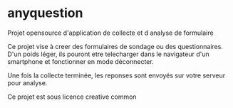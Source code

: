 # anyquestion
Projet opensource d'application de collecte et d analyse de formulaire

Ce projet vise à creer des formulaires de sondage ou des questionnaires.
D'un poids léger, ils pouront etre telecharger dans  le navigateur d'un smartphone et fonctionner en mode déconnecter.

Une fois la collecte terminée, les reponses sont envoyés sur votre serveur pour analyse.

Ce projet est sous licence creative common
